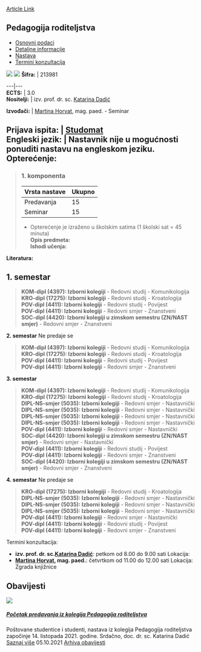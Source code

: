 [Article Link](https://www.fhs.hr/predmet/pedrod)

## Pedagogija roditeljstva
  * [Osnovni podaci](https://www.fhs.hr/predmet/pedrod#v1id-523796_328419_1_0 "Osnovni podaci")
  * [Detaljne informacije](https://www.fhs.hr/predmet/pedrod#v1id-523796_328419_1_1 "Detaljne informacije")
  * [Nastava](https://www.fhs.hr/predmet/pedrod#v1id-523796_328419_1_2 "Nastava")
  * [Termini konzultacija](https://www.fhs.hr/predmet/pedrod#v1id-523796_328419_1_3 "Termini konzultacija")


[![](https://www.fhs.hr/img/flags/gif/hr.gif)](https://www.fhs.hr/predmet/pedrod) [![](https://www.fhs.hr/img/flags/gif/gb.gif)](https://www.fhs.hr/en/course/parped)
**Šifra:** |  213981  
  
---|---  
**ECTS:** |  3.0   
**Nositelji:** |  izv. prof. dr. sc. [Katarina Dadić](https://www.fhs.hr/djelatnik/katarina.dadic)   
  
**Izvođači:** |  [Martina Horvat](https://www.fhs.hr/djelatnik/martina.horvat), mag. paed. - Seminar  
  
**Prijava ispita:** |  [Studomat](http://www.isvu.hr/studomat)  
**Engleski jezik:** |  Nastavnik nije u mogućnosti ponuditi nastavu na engleskom jeziku.   
**Opterećenje:**  
---  
> ### 1. komponenta
> | Vrsta nastave | Ukupno  
> ---|---  
> Predavanja | 15  
> Seminar | 15  
> * Opterećenje je izraženo u školskim satima (1 školski sat = 45 minuta)   
**Opis predmeta:**  
> **Ishodi učenja:**  

  
**Literatura:**  

  
**1. semestar**  
---  
> **KOM-dipl (4397): Izborni kolegiji** - Redovni studij - Komunikologija  
>  **KRO-dipl (17275): Izborni kolegiji** - Redovni studij - Kroatologija  
>  **POV-dipl (4411): Izborni kolegiji** - Redovni studij - Povijest  
>  **POV-dipl (4411): Izborni kolegiji** - Redovni smjer - Znanstveni  
>  **SOC-dipl (4420): Izborni kolegiji u zimskom semestru (ZN/NAST smjer)** - Redovni smjer - Znanstveni  
>   
  
**2. semestar** Ne predaje se  
> **KOM-dipl (4397): Izborni kolegiji** - Redovni studij - Komunikologija  
>  **KRO-dipl (17275): Izborni kolegiji** - Redovni studij - Kroatologija  
>  **POV-dipl (4411): Izborni kolegiji** - Redovni studij - Povijest  
>  **POV-dipl (4411): Izborni kolegiji** - Redovni smjer - Znanstveni  
>   
  
**3. semestar**  
> **KOM-dipl (4397): Izborni kolegiji** - Redovni studij - Komunikologija  
>  **KRO-dipl (17275): Izborni kolegiji** - Redovni studij - Kroatologija  
>  **DIPL-NS-smjer (5035): Izborni kolegiji** - Redovni smjer - Nastavnički  
>  **DIPL-NS-smjer (5035): Izborni kolegiji** - Redovni smjer - Nastavnički  
>  **DIPL-NS-smjer (5035): Izborni kolegiji** - Redovni smjer - Nastavnički  
>  **DIPL-NS-smjer (5035): Izborni kolegiji** - Redovni smjer - Nastavnički  
>  **POV-dipl (4411): Izborni kolegiji** - Redovni smjer - Nastavnički  
>  **SOC-dipl (4420): Izborni kolegiji u zimskom semestru (ZN/NAST smjer)** - Redovni smjer - Nastavnički  
>  **POV-dipl (4411): Izborni kolegiji** - Redovni studij - Povijest  
>  **POV-dipl (4411): Izborni kolegiji** - Redovni smjer - Znanstveni  
>  **SOC-dipl (4420): Izborni kolegiji u zimskom semestru (ZN/NAST smjer)** - Redovni smjer - Znanstveni  
>   
  
**4. semestar** Ne predaje se  
> **KRO-dipl (17275): Izborni kolegiji** - Redovni studij - Kroatologija  
>  **DIPL-NS-smjer (5035): Izborni kolegiji** - Redovni smjer - Nastavnički  
>  **DIPL-NS-smjer (5035): Izborni kolegiji** - Redovni smjer - Nastavnički  
>  **DIPL-NS-smjer (5035): Izborni kolegiji** - Redovni smjer - Nastavnički  
>  **POV-dipl (4411): Izborni kolegiji** - Redovni smjer - Nastavnički  
>  **POV-dipl (4411): Izborni kolegiji** - Redovni studij - Povijest  
>  **POV-dipl (4411): Izborni kolegiji** - Redovni smjer - Znanstveni  
>   
Termini konzultacija: 
  * **izv. prof. dr. sc.[Katarina Dadić](https://www.fhs.hr/djelatnik/katarina.dadic)**: 
petkom od 8.00 do 9.00 sati
Lokacija: 
  * **[Martina Horvat](https://www.fhs.hr/djelatnik/martina.horvat), mag. paed.**: 
četvrtkom od 11.00 do 12.00 sati 
Lokacija: Zgrada knjižnice 


## Obavijesti
[ ![](https://www.fhs.hr/_pub/themes_static/hrstud2024/default/img/default_news.jpg) ](https://www.fhs.hr/predmet/pedrod?@=21g8d#news_119319)
#####  [Početak predavanja iz kolegija Pedagogija roditeljstva](https://www.fhs.hr/predmet/pedrod?@=21g8d#news_119319)
Poštovane studentice i studenti, nastava iz kolegija Pedagogija roditeljstva započinje 14. listopada 2021. godine. Srdačno, doc. dr. sc. Katarina Dadić 
[Saznaj više](https://www.fhs.hr/predmet/pedrod?@=21g8d#news_119319)
05.10.2021
[Arhiva obavijesti](https://www.fhs.hr/predmet/pedrod?@=21ch9#news_119319 "Arhiva obavijesti")
